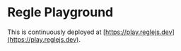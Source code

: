 # Regle Playground

This is continuously deployed at [https://play.reglejs.dev](https://play.reglejs.dev).
